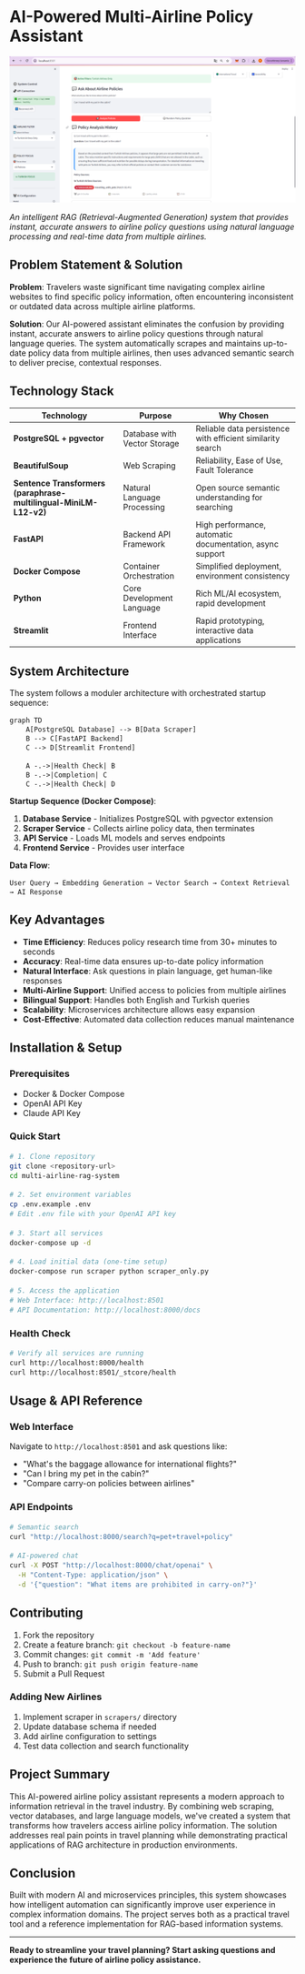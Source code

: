# AI-Powered Multi-Airline Policy Assistant

![Airline Policy Assistant Interface](streamlit_interface1.png)

*An intelligent RAG (Retrieval-Augmented Generation) system that provides instant, accurate answers to airline policy questions using natural language processing and real-time data from multiple airlines.*

## Problem Statement & Solution

**Problem**: Travelers waste significant time navigating complex airline websites to find specific policy information, often encountering inconsistent or outdated data across multiple airline platforms.

**Solution**: Our AI-powered assistant eliminates the confusion by providing instant, accurate answers to airline policy questions through natural language queries. The system automatically scrapes and maintains up-to-date policy data from multiple airlines, then uses advanced semantic search to deliver precise, contextual responses.

## Technology Stack

| Technology | Purpose | Why Chosen |
|------------|---------|------------|
| **PostgreSQL + pgvector** | Database with Vector Storage | Reliable data persistence with efficient similarity search |
| **BeautifulSoup** | Web Scraping | Reliability, Ease of Use, Fault Tolerance|
| **Sentence Transformers (paraphrase-multilingual-MiniLM-L12-v2)** | Natural Language Processing | Open source semantic understanding for searching |
| **FastAPI** | Backend API Framework | High performance, automatic documentation, async support |
| **Docker Compose** | Container Orchestration | Simplified deployment, environment consistency |
| **Python** | Core Development Language | Rich ML/AI ecosystem, rapid development |
| **Streamlit** | Frontend Interface | Rapid prototyping, interactive data applications |

## System Architecture

The system follows a moduler architecture with orchestrated startup sequence:

```mermaid
graph TD
    A[PostgreSQL Database] --> B[Data Scraper]
    B --> C[FastAPI Backend] 
    C --> D[Streamlit Frontend]
    
    A -.->|Health Check| B
    B -.->|Completion| C
    C -.->|Health Check| D
```

**Startup Sequence (Docker Compose)**:
1. **Database Service** - Initializes PostgreSQL with pgvector extension
2. **Scraper Service** - Collects airline policy data, then terminates
3. **API Service** - Loads ML models and serves endpoints
4. **Frontend Service** - Provides user interface

**Data Flow**:
```
User Query → Embedding Generation → Vector Search → Context Retrieval → AI Response
```

## Key Advantages

- **Time Efficiency**: Reduces policy research time from 30+ minutes to seconds
- **Accuracy**: Real-time data ensures up-to-date policy information
- **Natural Interface**: Ask questions in plain language, get human-like responses
- **Multi-Airline Support**: Unified access to policies from multiple airlines
- **Bilingual Support**: Handles both English and Turkish queries
- **Scalability**: Microservices architecture allows easy expansion
- **Cost-Effective**: Automated data collection reduces manual maintenance

## Installation & Setup

### Prerequisites
- Docker & Docker Compose
- OpenAI API Key
- Claude API Key

### Quick Start
```bash
# 1. Clone repository
git clone <repository-url>
cd multi-airline-rag-system

# 2. Set environment variables
cp .env.example .env
# Edit .env file with your OpenAI API key

# 3. Start all services
docker-compose up -d

# 4. Load initial data (one-time setup)
docker-compose run scraper python scraper_only.py

# 5. Access the application
# Web Interface: http://localhost:8501
# API Documentation: http://localhost:8000/docs
```

### Health Check
```bash
# Verify all services are running
curl http://localhost:8000/health
curl http://localhost:8501/_stcore/health
```

## Usage & API Reference

### Web Interface
Navigate to `http://localhost:8501` and ask questions like:
- "What's the baggage allowance for international flights?"
- "Can I bring my pet in the cabin?"
- "Compare carry-on policies between airlines"

### API Endpoints
```bash
# Semantic search
curl "http://localhost:8000/search?q=pet+travel+policy"

# AI-powered chat
curl -X POST "http://localhost:8000/chat/openai" \
  -H "Content-Type: application/json" \
  -d '{"question": "What items are prohibited in carry-on?"}'
```

## Contributing

1. Fork the repository
2. Create a feature branch: `git checkout -b feature-name`
3. Commit changes: `git commit -m 'Add feature'`
4. Push to branch: `git push origin feature-name`
5. Submit a Pull Request

### Adding New Airlines
1. Implement scraper in `scrapers/` directory
2. Update database schema if needed
3. Add airline configuration to settings
4. Test data collection and search functionality

## Project Summary

This AI-powered airline policy assistant represents a modern approach to information retrieval in the travel industry. By combining web scraping, vector databases, and large language models, we've created a system that transforms how travelers access airline policy information. The solution addresses real pain points in travel planning while demonstrating practical applications of RAG architecture in production environments.

## Conclusion

Built with modern AI and microservices principles, this system showcases how intelligent automation can significantly improve user experience in complex information domains. The project serves both as a practical travel tool and a reference implementation for RAG-based information systems.

---

**Ready to streamline your travel planning? Start asking questions and experience the future of airline policy assistance.**
